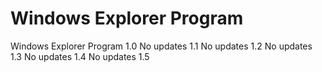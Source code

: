 # Windows Explorer Program
Windows Explorer Program 
1.0 No updates
1.1 No updates
1.2 No updates
1.3 No updates
1.4 No updates
1.5
